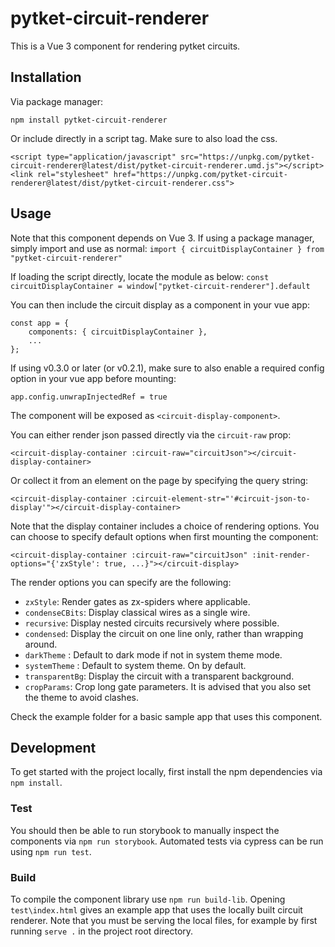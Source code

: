 # pytket-circuit-renderer

This is a Vue 3 component for rendering pytket circuits.

## Installation
Via package manager:
```
npm install pytket-circuit-renderer
```

Or include directly in a script tag. Make sure to also load the css.
```
<script type="application/javascript" src="https://unpkg.com/pytket-circuit-renderer@latest/dist/pytket-circuit-renderer.umd.js"></script>
<link rel="stylesheet" href="https://unpkg.com/pytket-circuit-renderer@latest/dist/pytket-circuit-renderer.css">
```

## Usage
Note that this component depends on Vue 3.
If using a package manager, simply import and use as normal:
```import { circuitDisplayContainer } from "pytket-circuit-renderer"```

If loading the script directly, locate the module as below:
```const circuitDisplayContainer = window["pytket-circuit-renderer"].default```

You can then include the circuit display as a component in your vue app:
```
const app = {
    components: { circuitDisplayContainer },
    ...
};
```
If using v0.3.0 or later (or v0.2.1), make sure to also enable a required config option in your vue app before mounting:
```
app.config.unwrapInjectedRef = true
```

The component will be exposed as `<circuit-display-component>`.

You can either render json passed directly via the `circuit-raw` prop:
```
<circuit-display-container :circuit-raw="circuitJson"></circuit-display-container>
```

Or collect it from an element on the page by specifying the query string:
```
<circuit-display-container :circuit-element-str="'#circuit-json-to-display'"></circuit-display-container>
```

Note that the display container includes a choice of rendering options. You can choose to specify 
default options when first mounting the component:
```
<circuit-display-container :circuit-raw="circuitJson" :init-render-options="{'zxStyle': true, ...}"></circuit-display>
```

The render options you can specify are the following:
- `zxStyle`: Render gates as zx-spiders where applicable.
- `condenseCBits`: Display classical wires as a single wire.
- `recursive`: Display nested circuits recursively where possible.
- `condensed`: Display the circuit on one line only, rather than wrapping around.
- `darkTheme` : Default to dark mode if not in system theme mode.
- `systemTheme` : Default to system theme. On by default.
- `transparentBg`: Display the circuit with a transparent background. 
- `cropParams`: Crop long gate parameters. 
  It is advised that you also set the theme to avoid clashes.

Check the example folder for a basic sample app that uses this component.


## Development
To get started with the project locally, first install the npm dependencies via `npm install`.

### Test
You should then be able to run storybook to manually inspect the components via `npm run storybook`.
Automated tests via cypress can be run using `npm run test`.

### Build
To compile the component library use `npm run build-lib`.
Opening `test\index.html` gives an example app that uses the locally built circuit renderer.
Note that you must be serving the local files, for example by first running `serve .` in the project root directory.
